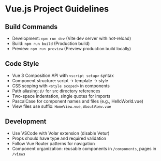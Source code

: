 # Vue.js Project Guidelines

## Build Commands
- Development: `npm run dev` (Vite dev server with hot-reload)
- Build: `npm run build` (Production build)
- Preview: `npm run preview` (Preview production build locally)

## Code Style
- Vue 3 Composition API with `<script setup>` syntax
- Component structure: script → template → style
- CSS scoping with `<style scoped>` in components
- Path aliasing: `@/` for src directory references
- Two-space indentation, single quotes for imports
- PascalCase for component names and files (e.g., HelloWorld.vue)
- View files use suffix: `HomeView.vue`, `AboutView.vue`

## Development
- Use VSCode with Volar extension (disable Vetur)
- Props should have type and required validation
- Follow Vue Router patterns for navigation
- Component organization: reusable components in `/components`, pages in `/views`